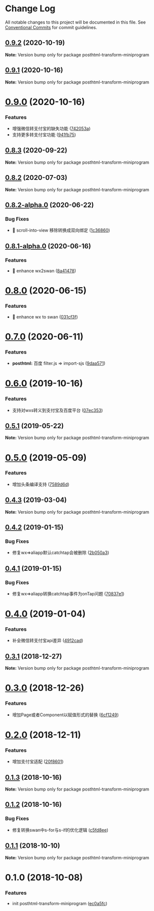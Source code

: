 # Change Log

All notable changes to this project will be documented in this file.
See [Conventional Commits](https://conventionalcommits.org) for commit guidelines.

<a name="0.9.2"></a>
## [0.9.2](https://github.com/landn172/jgb-transform/compare/posthtml-transform-miniprogram@0.9.1...posthtml-transform-miniprogram@0.9.2) (2020-10-19)

**Note:** Version bump only for package posthtml-transform-miniprogram





<a name="0.9.1"></a>
## [0.9.1](https://github.com/landn172/jgb-transform/compare/posthtml-transform-miniprogram@0.9.0...posthtml-transform-miniprogram@0.9.1) (2020-10-16)

**Note:** Version bump only for package posthtml-transform-miniprogram





<a name="0.9.0"></a>
# [0.9.0](https://github.com/landn172/jgb-transform/compare/posthtml-transform-miniprogram@0.8.3...posthtml-transform-miniprogram@0.9.0) (2020-10-16)


### Features

* 增强微信转支付宝的缺失功能 ([742053a](https://github.com/landn172/jgb-transform/commit/742053a))
* 支持更多转支付宝功能 ([941fb75](https://github.com/landn172/jgb-transform/commit/941fb75))





<a name="0.8.3"></a>
## [0.8.3](https://github.com/landn172/jgb-transform/compare/posthtml-transform-miniprogram@0.8.2...posthtml-transform-miniprogram@0.8.3) (2020-09-22)

**Note:** Version bump only for package posthtml-transform-miniprogram





<a name="0.8.2"></a>
## [0.8.2](https://github.com/landn172/jgb-transform/compare/posthtml-transform-miniprogram@0.8.2-alpha.0...posthtml-transform-miniprogram@0.8.2) (2020-07-03)

**Note:** Version bump only for package posthtml-transform-miniprogram





<a name="0.8.2-alpha.0"></a>
## [0.8.2-alpha.0](https://github.com/landn172/jgb-transform/compare/posthtml-transform-miniprogram@0.8.1-alpha.0...posthtml-transform-miniprogram@0.8.2-alpha.0) (2020-06-22)


### Bug Fixes

* 🐛 scroll-into-view 移除转换成双向绑定 ([1c36860](https://github.com/landn172/jgb-transform/commit/1c36860))





<a name="0.8.1-alpha.0"></a>
## [0.8.1-alpha.0](https://github.com/landn172/jgb-transform/compare/posthtml-transform-miniprogram@0.8.0...posthtml-transform-miniprogram@0.8.1-alpha.0) (2020-06-16)


### Features

* 🎸 enhance wx2swan ([8a41478](https://github.com/landn172/jgb-transform/commit/8a41478))





<a name="0.8.0"></a>
# [0.8.0](https://github.com/landn172/jgb-transform/compare/posthtml-transform-miniprogram@0.7.0...posthtml-transform-miniprogram@0.8.0) (2020-06-15)


### Features

* 🎸 enhance wx to swan ([031cf3f](https://github.com/landn172/jgb-transform/commit/031cf3f))





<a name="0.7.0"></a>
# [0.7.0](https://github.com/landn172/jgb-transform/compare/posthtml-transform-miniprogram@0.6.0...posthtml-transform-miniprogram@0.7.0) (2020-06-11)


### Features

* **posthtml:** 百度 filter.js => import-sjs ([9daa571](https://github.com/landn172/jgb-transform/commit/9daa571))





<a name="0.6.0"></a>
# [0.6.0](https://github.com/landn172/jgb-transform/compare/posthtml-transform-miniprogram@0.5.1...posthtml-transform-miniprogram@0.6.0) (2019-10-16)


### Features

* 支持对wxs转义到支付宝及百度平台 ([07ec353](https://github.com/landn172/jgb-transform/commit/07ec353))





<a name="0.5.1"></a>
## [0.5.1](https://github.com/landn172/jgb-transform/compare/posthtml-transform-miniprogram@0.5.0...posthtml-transform-miniprogram@0.5.1) (2019-05-22)

**Note:** Version bump only for package posthtml-transform-miniprogram





<a name="0.5.0"></a>
# [0.5.0](https://github.com/landn172/jgb-transform/compare/posthtml-transform-miniprogram@0.4.3...posthtml-transform-miniprogram@0.5.0) (2019-05-09)


### Features

* 增加头条编译支持 ([7589d6d](https://github.com/landn172/jgb-transform/commit/7589d6d))





<a name="0.4.3"></a>
## [0.4.3](https://github.com/landn172/jgb-transform/compare/posthtml-transform-miniprogram@0.4.2...posthtml-transform-miniprogram@0.4.3) (2019-03-04)

**Note:** Version bump only for package posthtml-transform-miniprogram





<a name="0.4.2"></a>
## [0.4.2](https://github.com/landn172/jgb-transform/compare/posthtml-transform-miniprogram@0.4.1...posthtml-transform-miniprogram@0.4.2) (2019-01-15)


### Bug Fixes

* 修复wx=>aliapp默认catchtap会被删除 ([2b050a3](https://github.com/landn172/jgb-transform/commit/2b050a3))





<a name="0.4.1"></a>
## [0.4.1](https://github.com/landn172/jgb-transform/compare/posthtml-transform-miniprogram@0.4.0...posthtml-transform-miniprogram@0.4.1) (2019-01-15)


### Bug Fixes

* 修复wx=>aliapp转换catchtap事件为onTap问题 ([70837e1](https://github.com/landn172/jgb-transform/commit/70837e1))





<a name="0.4.0"></a>
# [0.4.0](https://github.com/landn172/jgb-transform/compare/posthtml-transform-miniprogram@0.3.1...posthtml-transform-miniprogram@0.4.0) (2019-01-04)


### Features

* 补全微信转支付宝api差异 ([4912cad](https://github.com/landn172/jgb-transform/commit/4912cad))





<a name="0.3.1"></a>
## [0.3.1](https://github.com/landn172/jgb-transform/compare/posthtml-transform-miniprogram@0.3.0...posthtml-transform-miniprogram@0.3.1) (2018-12-27)

**Note:** Version bump only for package posthtml-transform-miniprogram





<a name="0.3.0"></a>
# [0.3.0](https://github.com/landn172/jgb-transform/compare/posthtml-transform-miniprogram@0.2.0...posthtml-transform-miniprogram@0.3.0) (2018-12-26)


### Features

* 增加Page或者Component以赋值形式的替换 ([6cf1249](https://github.com/landn172/jgb-transform/commit/6cf1249))





<a name="0.2.0"></a>
# [0.2.0](https://github.com/landn172/jgb-transform/compare/posthtml-transform-miniprogram@0.1.3...posthtml-transform-miniprogram@0.2.0) (2018-12-11)


### Features

* 增加支付宝适配 ([20f8601](https://github.com/landn172/jgb-transform/commit/20f8601))





<a name="0.1.3"></a>
## [0.1.3](https://github.com/landn172/jgb-transform/compare/posthtml-transform-miniprogram@0.1.2...posthtml-transform-miniprogram@0.1.3) (2018-10-16)

**Note:** Version bump only for package posthtml-transform-miniprogram





<a name="0.1.2"></a>
## [0.1.2](https://github.com/landn172/jgb-transform/compare/posthtml-transform-miniprogram@0.1.1...posthtml-transform-miniprogram@0.1.2) (2018-10-16)


### Bug Fixes

* 修复转换swan中s-for与s-if的优化逻辑 ([c5fd8ee](https://github.com/landn172/jgb-transform/commit/c5fd8ee))





<a name="0.1.1"></a>
## [0.1.1](https://github.com/landn172/jgb-transform/compare/posthtml-transform-miniprogram@0.1.0...posthtml-transform-miniprogram@0.1.1) (2018-10-10)

**Note:** Version bump only for package posthtml-transform-miniprogram





<a name="0.1.0"></a>
# 0.1.0 (2018-10-08)


### Features

* init posthtml-transform-miniprogram ([ec0a5fc](https://github.com/landn172/jgb-transform/commit/ec0a5fc))
